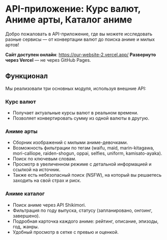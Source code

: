 # API-приложение: Курс валют, Аниме арты, Каталог аниме

Добро пожаловать в API-приложение, где вы можете исследовать разные сервисы — от конвертации валют до поиска аниме и милых артов!

**Сайт доступен онлайн**: https://our-website-2.vercel.app/
**Развернуто через Vercel** — не через GitHub Pages.

## Функционал

Мы реализовали три основных модуля, используя внешние API:

### Курс валют
- Получает актуальные курсы валют в реальном времени.
- Позволяет конвертировать сумму из одной валюты в другую.

### Аниме арты
- Сборник изображений с милыми аниме-девочками.
- Возможность фильтрации по тегам (waifu, maid, marin-kitagawa, mori-calliope, raiden-shogun, oppai, selfies, uniform, kamisato-ayaka).
- Поиск по ключевым словам.
- Просмотр в увеличенном режиме с детальной информацией и ссылкой на источник.
- Также есть небезопасный поиск (NSFW), на который вы решаетесь заходить на свой страх и риск.

### Аниме каталог
- Поиск аниме через API Shikimori.
- Фильтрация по году выпуска, статусу (запланировано, онгоинг, завершено).
- Подробная карточка каждого аниме: рейтинг, описание, эпизоды, год, жанры.
- Удобный просмотр в сетке с превью и оценкой.
